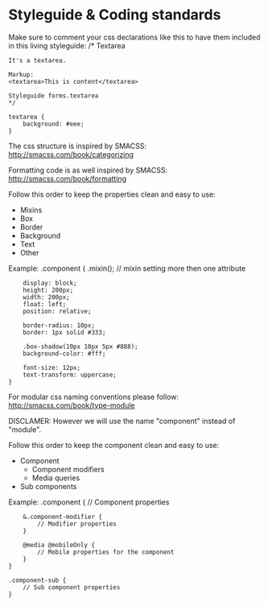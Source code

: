 # Styleguide & Coding standards

Make sure to comment your css declarations like this to have them included in this living styleguide:
	/*
	Textarea

	It's a textarea.

	Markup:
	<textarea>This is content</textarea>

	Styleguide forms.textarea
	*/

	textarea {
		background: #eee;
	}

The css structure is inspired by SMACSS:
http://smacss.com/book/categorizing

Formatting code is as well inspired by SMACSS:
http://smacss.com/book/formatting

Follow this order to keep the properties clean and easy to use:
* Mixins
* Box
* Border
* Background
* Text
* Other

Example:
	.component {
		.mixin(); // mixin setting more then one attribute

		display: block;
		height: 200px;
		width: 200px;
		float: left;
		position: relative;

		border-radius: 10px;
		border: 1px solid #333;

		.box-shadow(10px 10px 5px #888);
		background-color: #fff;

		font-size: 12px;
		text-transform: uppercase;
	}

For modular css naming conventions please follow:
http://smacss.com/book/type-module

DISCLAMER: However we will use the name "component" instead of "module".

Follow this order to keep the component clean and easy to use:
* Component
  * Component modifiers
  * Media queries
* Sub components

Example:
	.component {
		// Component properties

		&.component-modifier {
			// Modifier properties
		}

		@media @mobileOnly {
			// Mobile properties for the component
		}
	}

	.component-sub {
		// Sub component properties
	}
